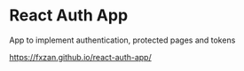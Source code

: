 # React Auth App
App to implement authentication, protected pages and tokens

https://fxzan.github.io/react-auth-app/

